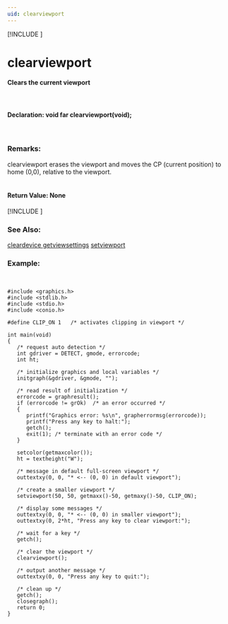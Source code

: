 ```yaml
---
uid: clearviewport
---
```

[!INCLUDE [](graphics_header.md)]
# clearviewport

#### Clears the current viewport

<br>

#### Declaration:  void far clearviewport(void);

<br>

### Remarks:
clearviewport erases the viewport and moves the CP (current position) to home (0,0), relative to the viewport.<br><br>

#### Return Value:  None

[!INCLUDE [](portability.md)]

### See Also:
<div class="data"><a href="cleardevice.md">  cleardevice    </a> <a href="getviewsettings.md">  getviewsettings</a> <a href="setviewport.md">  setviewport    </a>
<br></div>

### Example:

<br>

```
#include <graphics.h>
#include <stdlib.h>
#include <stdio.h>
#include <conio.h>

#define CLIP_ON 1   /* activates clipping in viewport */

int main(void)
{
   /* request auto detection */
   int gdriver = DETECT, gmode, errorcode;
   int ht;

   /* initialize graphics and local variables */
   initgraph(&gdriver, &gmode, "");

   /* read result of initialization */
   errorcode = graphresult();
   if (errorcode != grOk)  /* an error occurred */
   {
      printf("Graphics error: %s\n", grapherrormsg(errorcode));
      printf("Press any key to halt:");
      getch();
      exit(1); /* terminate with an error code */
   }

   setcolor(getmaxcolor());
   ht = textheight("W");

   /* message in default full-screen viewport */
   outtextxy(0, 0, "* <-- (0, 0) in default viewport");

   /* create a smaller viewport */
   setviewport(50, 50, getmaxx()-50, getmaxy()-50, CLIP_ON);

   /* display some messages */
   outtextxy(0, 0, "* <-- (0, 0) in smaller viewport");
   outtextxy(0, 2*ht, "Press any key to clear viewport:");

   /* wait for a key */
   getch();

   /* clear the viewport */
   clearviewport();

   /* output another message */
   outtextxy(0, 0, "Press any key to quit:");

   /* clean up */
   getch();
   closegraph();
   return 0;
}
```

<br>